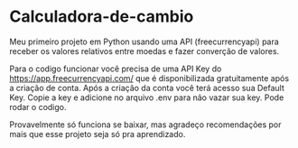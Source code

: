 # Calculadora-de-cambio
Meu primeiro projeto em Python usando uma API (freecurrencyapi) para receber os valores relativos entre moedas e fazer converção de valores.

Para o codigo funcionar você precisa de uma API Key do https://app.freecurrencyapi.com/ que é disponibilizada gratuitamente após a criação de conta.
Após a criação da conta você terá acesso sua Default Key.
Copie a key e adicione no arquivo .env para não vazar sua key.
Pode rodar o codigo.

Provavelmente só funciona se baixar, mas agradeço recomendações por mais que esse projeto seja só pra aprendizado.
